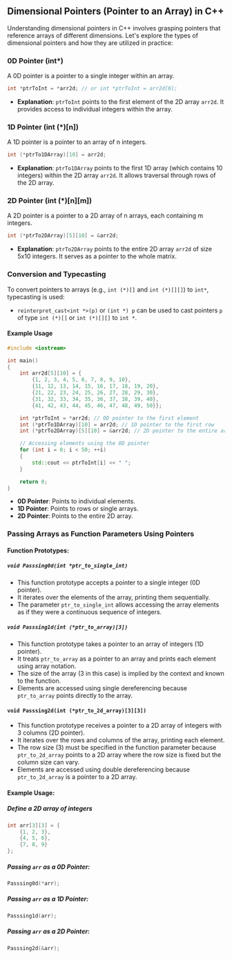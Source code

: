 ## Dimensional Pointers (Pointer to an Array) in C++

Understanding dimensional pointers in C++ involves grasping pointers that reference arrays of different dimensions. Let's explore the types of dimensional pointers and how they are utilized in practice:

### 0D Pointer (int\*)

A 0D pointer is a pointer to a single integer within an array.

```cpp
int *ptrToInt = *arr2d; // or int *ptrToInt = arr2d[0];
```

- **Explanation**: `ptrToInt` points to the first element of the 2D array `arr2d`. It provides access to individual integers within the array.

### 1D Pointer (int (\*)[n])

A 1D pointer is a pointer to an array of n integers.

```cpp
int (*ptrTo1DArray)[10] = arr2d;
```

- **Explanation**: `ptrTo1DArray` points to the first 1D array (which contains 10 integers) within the 2D array `arr2d`. It allows traversal through rows of the 2D array.

### 2D Pointer (int (\*)[n][m])

A 2D pointer is a pointer to a 2D array of n arrays, each containing m integers.

```cpp
int (*ptrTo2DArray)[5][10] = &arr2d;
```

- **Explanation**: `ptrTo2DArray` points to the entire 2D array `arr2d` of size 5x10 integers. It serves as a pointer to the whole matrix.

### Conversion and Typecasting

To convert pointers to arrays (e.g., `int (*)[]` and `int (*)[][]`) to `int*`, typecasting is used:

- `reinterpret_cast<int *>(p)` or `(int *) p` can be used to cast pointers `p` of type `int (*)[]` or `int (*)[][]` to `int *`.

#### Example Usage

```cpp
#include <iostream>

int main()
{
    int arr2d[5][10] = {
        {1, 2, 3, 4, 5, 6, 7, 8, 9, 10},
        {11, 12, 13, 14, 15, 16, 17, 18, 19, 20},
        {21, 22, 23, 24, 25, 26, 27, 28, 29, 30},
        {31, 32, 33, 34, 35, 36, 37, 38, 39, 40},
        {41, 42, 43, 44, 45, 46, 47, 48, 49, 50}};

    int *ptrToInt = *arr2d; // 0D pointer to the first element
    int (*ptrTo1DArray)[10] = arr2d; // 1D pointer to the first row
    int (*ptrTo2DArray)[5][10] = &arr2d; // 2D pointer to the entire array

    // Accessing elements using the 0D pointer
    for (int i = 0; i < 50; ++i)
    {
        std::cout << ptrToInt[i] << " ";
    }

    return 0;
}
```

- **0D Pointer**: Points to individual elements.
- **1D Pointer**: Points to rows or single arrays.
- **2D Pointer**: Points to the entire 2D array.

### Passing Arrays as Function Parameters Using Pointers

#### Function Prototypes:

##### `void Passsing0d(int *ptr_to_single_int)`

- This function prototype accepts a pointer to a single integer (0D pointer).
- It iterates over the elements of the array, printing them sequentially.
- The parameter `ptr_to_single_int` allows accessing the array elements as if they were a continuous sequence of integers.

##### `void Passsing1d(int (*ptr_to_array)[3])`

- This function prototype takes a pointer to an array of integers (1D pointer).
- It treats `ptr_to_array` as a pointer to an array and prints each element using array notation.
- The size of the array (3 in this case) is implied by the context and known to the function.
- Elements are accessed using single dereferencing because `ptr_to_array` points directly to the array.

#### `void Passsing2d(int (*ptr_to_2d_array)[3][3])`

- This function prototype receives a pointer to a 2D array of integers with 3 columns (2D pointer).
- It iterates over the rows and columns of the array, printing each element.
- The row size (3) must be specified in the function parameter because `ptr_to_2d_array` points to a 2D array where the row size is fixed but the column size can vary.
- Elements are accessed using double dereferencing because `ptr_to_2d_array` is a pointer to a 2D array.

#### Example Usage:

##### Define a 2D array of integers

```cpp
int arr[3][3] = {
    {1, 2, 3},
    {4, 5, 6},
    {7, 8, 9}
};
```

##### Passing `arr` as a 0D Pointer:

```cpp
Passsing0d(*arr);
```

##### Passing `arr` as a 1D Pointer:

```cpp
Passsing1d(arr);
```

##### Passing `arr` as a 2D Pointer:

```cpp
Passsing2d(&arr);
```
